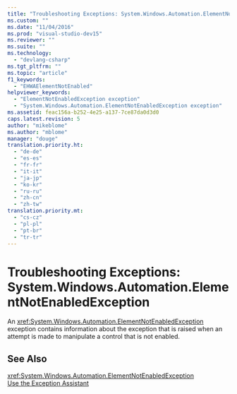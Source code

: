 ```yaml
---
title: "Troubleshooting Exceptions: System.Windows.Automation.ElementNotEnabledException | Microsoft Docs"
ms.custom: ""
ms.date: "11/04/2016"
ms.prod: "visual-studio-dev15"
ms.reviewer: ""
ms.suite: ""
ms.technology: 
  - "devlang-csharp"
ms.tgt_pltfrm: ""
ms.topic: "article"
f1_keywords: 
  - "EHWAElementNotEnabled"
helpviewer_keywords: 
  - "ElementNotEnabledException exception"
  - "System.Windows.Automation.ElementNotEnabledException exception"
ms.assetid: feac156a-b252-4e25-a137-7ce87da0d3d0
caps.latest.revision: 5
author: "mikeblome"
ms.author: "mblome"
manager: "douge"
translation.priority.ht: 
  - "de-de"
  - "es-es"
  - "fr-fr"
  - "it-it"
  - "ja-jp"
  - "ko-kr"
  - "ru-ru"
  - "zh-cn"
  - "zh-tw"
translation.priority.mt: 
  - "cs-cz"
  - "pl-pl"
  - "pt-br"
  - "tr-tr"
---
```

# Troubleshooting Exceptions: System.Windows.Automation.ElementNotEnabledException
An <xref:System.Windows.Automation.ElementNotEnabledException> exception contains information about the exception that is raised when an attempt is made to manipulate a control that is not enabled.  
  
## See Also  
 <xref:System.Windows.Automation.ElementNotEnabledException>   
 [Use the Exception Assistant](../Topic/How%20to:%20Use%20the%20Exception%20Assistant.md)
